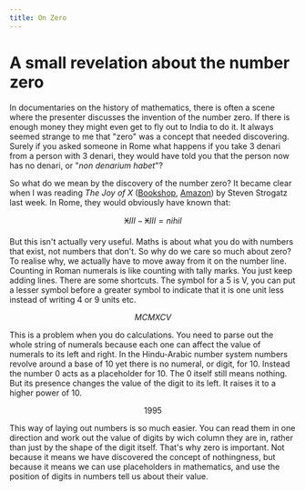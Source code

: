```yaml
---
title: On Zero
---
```


# A small revelation about the number zero

In documentaries on the history of mathematics, there is often a scene where the presenter discusses the invention of the number zero. If there is enough money they might even get to fly out to India to do it. It always seemed strange to me that "zero" was a concept that needed discovering. Surely if you asked someone in Rome what happens if you take 3 denari from a person with 3 denari, they would have told you that the person now has no denari, or "_non denarium habet_"?

So what do we mean by the discovery of the number zero? It became clear when I was reading _The Joy of X_ ([Bookshop](https://uk.bookshop.org/a/3247/9781848878457), [Amazon](https://amzn.to/38B51Kb)) by Steven Strogatz last week. In Rome, they would obviously have known that:

$$
𐆖III - 𐆖III = nihil
$$

But this isn't actually very useful. Maths is about what you do with numbers that exist, not numbers that don't. So why do we care so much about zero? To realise why, we actually have to move away from it on the number line. Counting in Roman numerals is like counting with tally marks. You just keep adding lines. There are some shortcuts. The symbol for a 5 is V, you can put a lesser symbol before a greater symbol to indicate that it is one unit less instead of writing 4 or 9 units etc.

$$
MCMXCV
$$

This is a problem when you do calculations. You need to parse out the whole string of numerals because each one can affect the value of numerals to its left and right. In the Hindu-Arabic number system numbers revolve around a base of 10 yet there is no numeral, or digit, for 10. Instead the number 0 acts as a placeholder for 10. The 0 itself still means nothing. But its presence changes the value of the digit to its left. It raises it to a higher power of 10.

$$
1995
$$

This way of laying out numbers is so much easier. You can read them in one direction and work out the value of digits by wich column they are in, rather than just by the shape of the digit itself. That's why zero is important. Not because it means we have discovered the concept of nothingness, but because it means we can use placeholders in mathematics, and use the position of digits in numbers tell us about their value.
